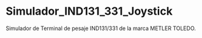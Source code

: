 # Simulador_IND131_331_Joystick
Simulador de Terminal de pesaje IND131/331 de la marca METLER TOLEDO.

